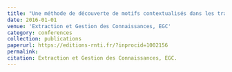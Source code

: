 ```yaml
---
title: "Une méthode de découverte de motifs contextualisés dans les traces de mobilité d'une personne"
date: 2016-01-01
venue: 'Extraction et Gestion des Connaissances, EGC'
category: conferences
collection: publications
paperurl: https://editions-rnti.fr/?inprocid=1002156
permalink: 
citation: Extraction et Gestion des Connaissances, EGC.
---
```

